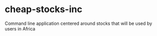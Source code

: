 # cheap-stocks-inc
Command line application centered around stocks that will be used by users in Africa
